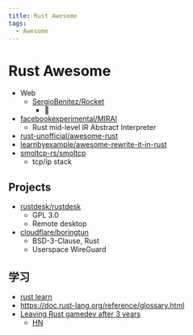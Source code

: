 ```yaml
---
title: Rust Awesome
tags:
  - Awesome
---
```


# Rust Awesome

- Web
  - [SergioBenitez/Rocket](https://github.com/SergioBenitez/Rocket)
    - 🚧
- [facebookexperimental/MIRAI](https://github.com/facebookexperimental/MIRAI)
  - Rust mid-level IR Abstract Interpreter
- [rust-unofficial/awesome-rust](https://github.com/rust-unofficial/awesome-rust)
- [learnbyexample/awesome-rewrite-it-in-rust](https://github.com/learnbyexample/awesome-rewrite-it-in-rust)
- [smoltcp-rs/smoltcp](https://github.com/smoltcp-rs/smoltcp)
  - tcp/ip stack

## Projects

- [rustdesk/rustdesk](https://github.com/rustdesk/rustdesk)
  - GPL 3.0
  - Remote desktop
- [cloudflare/boringtun](https://github.com/cloudflare/boringtun)
  - BSD-3-Clause, Rust
  - Userspace WireGuard

## 学习

- [rust learn](https://www.rust-lang.org/zh-CN/learn)
- https://doc.rust-lang.org/reference/glossary.html
- [Leaving Rust gamedev after 3 years](https://loglog.games/blog/leaving-rust-gamedev/)
  - [HN](https://news.ycombinator.com/item?id=40172033)
